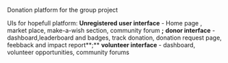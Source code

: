 Donation platform for the group project

UIs for hopefull platform: **Unregistered user interface** - Home page , market place, make-a-wish section, community forum
**;** **donor interface** - dashboard,leaderboard and badges, track donation, donation request page, feebback and impact report**;** **volunteer interface** - dashboard, volunteer opportunities, community forums
